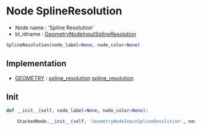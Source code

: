 # Node SplineResolution

- Node name : 'Spline Resolution'
- bl_idname : [GeometryNodeInputSplineResolution](https://docs.blender.org/api/current/bpy.types.GeometryNodeInputSplineResolution.html)


``` python
SplineResolution(node_label=None, node_color=None)
```
## Implementation

- [GEOMETRY](/docs/GeoNodes/GEOMETRY.md) : [spline_resolution](/docs/GeoNodes/GEOMETRY.md#spline_resolution) [spline_resolution](/docs/GeoNodes/GEOMETRY.md#spline_resolution)

## Init

``` python
def __init__(self, node_label=None, node_color=None):

    StackedNode.__init__(self, 'GeometryNodeInputSplineResolution', node_label=node_label, node_color=node_color)
```
